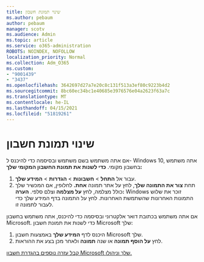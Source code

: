 ```yaml
---
title: שינוי תמונת חשבון
ms.author: pebaum
author: pebaum
manager: scotv
ms.audience: Admin
ms.topic: article
ms.service: o365-administration
ROBOTS: NOINDEX, NOFOLLOW
localization_priority: Normal
ms.collection: Adm_O365
ms.custom:
- "9001439"
- "3437"
ms.openlocfilehash: 3642697d27a7e20c8c131f513a3ef80c9223b4d2
ms.sourcegitcommit: 8bc60ec34bc1e40685e3976576e04a2623f63a7c
ms.translationtype: MT
ms.contentlocale: he-IL
ms.lasthandoff: 04/15/2021
ms.locfileid: "51819261"
---
```

# <a name="change-account-picture"></a>שינוי תמונת חשבון

אם אתה משתמש בשם משתמש ובסיסמה כדי להיכנס ל- Windows 10, אתה משתמש בחשבון מקומי. **כדי לשנות את תמונת החשבון המקומי שלך:**

1. עבור אל **התחל**  >  **חשבונות**  >  **הגדרות**  >  **המידע שלך**.
2. תחת **צור את התמונה שלך**, לחץ על אתר תמונה **אחת.** לחלופין, אם המכשיר שלך כולל מצלמה, לחץ **על מצלמה** וצלם סלפי. 
    **הערה:** Windows זוכר את שלוש התמונות האחרונות שהשתמשת האחרונות. לחץ על התמונה בדף המידע שלך כדי לעבור לתמונה זו.

אם אתה משתמש בכתובת דואר אלקטרוני ובסיסמה כדי להיכנס, אתה משתמש בחשבון Microsoft. כדי לשנות את תמונת חשבון Microsoft שלך:

1. היכנס לדף **המידע שלך** באמצעות חשבון Microsoft שלך.
2. לחץ **על הוסף תמונה** או שנה **תמונה** ולאחר מכן בצע את ההוראות.

[קבל עזרה נוספים בהגדרת חשבון Microsoft שלך וניהולו.](https://support.microsoft.com/products/microsoft-account?category=manage-account)
